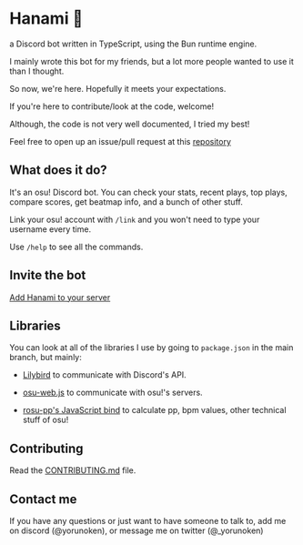 # Hanami 🌸

a Discord bot written in TypeScript, using the Bun runtime engine.

I mainly wrote this bot for my friends, but a lot more people wanted to use it than I thought.

So now, we're here. Hopefully it meets your expectations.

If you're here to contribute/look at the code, welcome!

Although, the code is not very well documented, I tried my best!

Feel free to open up an issue/pull request at this [repository](https://github.com/yorunoken/HanamiBot)

## What does it do?

It's an osu! Discord bot. You can check your stats, recent plays, top plays, compare scores, get beatmap info, and a bunch of other stuff.

Link your osu! account with `/link` and you won't need to type your username every time.

Use `/help` to see all the commands.

## Invite the bot

[Add Hanami to your server](https://discord.com/api/oauth2/authorize?client_id=995999045157916763&permissions=330752&scope=bot)

## Libraries

You can look at all of the libraries I use by going to `package.json` in the main branch, but mainly:

- [Lilybird](https://github.com/Didas-git/lilybird) to communicate with Discord's API.

- [osu-web.js](https://github.com/L-Mario564/osu.js) to communicate with osu!'s servers.

- [rosu-pp's JavaScript bind](https://github.com/MaxOhn/rosu-pp-js) to calculate pp, bpm values, other technical stuff of osu!

## Contributing

Read the [CONTRIBUTING.md](https://github.com/YoruNoKen/HanamiBot/blob/main/CONTRIBUTING.md) file.

## Contact me

If you have any questions or just want to have someone to talk to, add me on discord (@yorunoken), or message me on twitter (@\_yorunoken)
